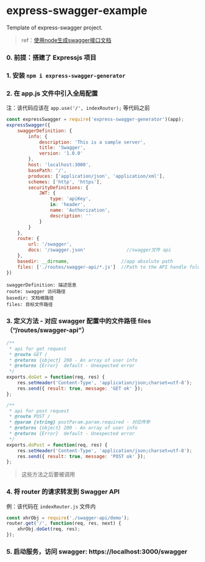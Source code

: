 # express-swagger-example
Template of express-swagger project.

> ref：[使用node生成swagger接口文档](https://blog.csdn.net/Govern66/article/details/104792847)

### 0. 前提：搭建了 Expressjs 项目
### 1. 安装 `npm i express-swagger-generator`
### 2. 在 app.js 文件中引入全局配置

注：该代码应该在 `app.use('/', indexRouter);` 等代码之前
```js
const expressSwagger = require('express-swagger-generator')(app);
expressSwagger({
    swaggerDefinition: {
        info: {
            description: 'This is a sample server',
            title: 'Swagger',
            version: '1.0.0'
        },
        host: 'localhost:3000',
        basePath: '/',
        produces: ['application/json', 'application/xml'],
        schemes: ['http', 'https'],
        securityDefinitions: {
            JWT: {
                type: 'apiKey',
                in: 'header',
                name: 'Authorization',
                description: ''
            }
        }
    },
    route: {
        url: '/swagger',
        docs: '/swagger.json'               //swagger文件 api
    },
    basedir: __dirname,                   //app absolute path
    files: ['./routes/swagger-api/*.js']  //Path to the API handle folder
})
```
```
swaggerDefinition: 描述信息
route: swagger 访问路径
basedir: 文档根路径
files: 目标文件路径
```

### 3. 定义方法 - 对应 swagger 配置中的文件路径 files（“/routes/swagger-api”）
```js
/**
 * api for get request
 * @route GET /
 * @returns {object} 200 - An array of user info
 * @returns {Error}  default - Unexpected error
 */
exports.doGet = function(req, res) {
    res.setHeader('Content-Type', 'application/json;charset=utf-8');
    res.send({ result: true, message: 'GET ok' });
};

/**
 * api for post request
 * @route POST /
 * @param {string} postParam.param.required - 对应传参
 * @returns {object} 200 - An array of user info
 * @returns {Error}  default - Unexpected error
 */
exports.doPost = function(req, res) {
    res.setHeader('Content-Type', 'application/json;charset=utf-8');
    res.send({ result: true, message: 'POST ok' });
};
```
> 这些方法之后要被调用

### 4. 将 router 的请求转发到 Swagger API
例：该代码在 `indexRouter.js` 文件内
```js
const xhrObj = require('./swagger-api/demo');
router.get('/', function(req, res, next) {
    xhrObj.doGet(req, res);
});
```

### 5. 启动服务，访问 swagger: https://localhost:3000/swagger
